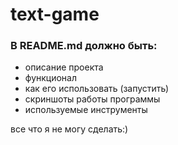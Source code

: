 # text-game

### В README.md должно быть:
- описание проекта 
- функционал
- как его использовать (запустить)
- скриншоты работы программы
- используемые инструменты


все что я не могу сделать:)
